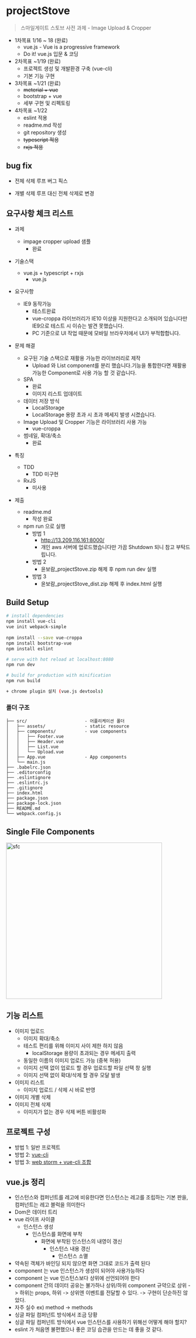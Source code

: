# projectStove

> 스마일게이트 스토브 사전 과제  - Image Upload & Cropper

* 1차목표 1/16 ~ 18 (완료)
  * vue.js -  Vue is a progressive framework 
  * Do it! vue.js 입문 & 코딩 
* 2차목표 ~1/19 (완료)
  * 프로젝트 생성 및 개발환경 구축 (vue-cli)
  * 기본 기능 구현 
* 3차목표 ~1/21 (완료)
  * ~~meterial + vue~~
  * bootstrap + vue
  * 세부 구현 및 리펙토링
* 4차목표 ~1/22 
  * eslint 적용
  * readme.md 작성
  * git repository 생성
  * ~~typescript 적용~~
  * ~~rxjs 적용~~

## bug fix
* 전체 삭제 루프 버그 픽스 
 - 개별 삭제 루프 대신 전체 삭제로 변경
 
## 요구사항 체크 리스트

* 과제 
  * impage cropper upload 샘플
    * 완료
    
* 기술스택
  * vue.js + typescript + rxjs
    * vue.js 
* 요구사항
  * IE9 동작가능
    * 테스트완료
    * vue-croppa 라이브러리가 IE10 이상을 지원한다고 소개되어 있습니다만 IE9으로 테스트 시 이슈는 발견 못했습니다.
    * PC 기준으로 UI 작업 때문에 모바일 브라우저에서 UI가 부적합합니다. 
* 문제 해결
  * 요구된 기술 스택으로 재활용 가능한 라이브러리로 제작
    * Upload 와 List component를 분리 했습니다.기능을 통합한다면 재활용 가능한 Component로 사용 가능 할 것 같습니다.
  * SPA
    * 완료
    * 이미지 리스트 업데이트 
  * 데이터 저장 방식
    * LocalStorage
    * LocalStorage 용량 초과 시 초과 메세지 발생 시켰습니다.
  * Image Upload 및 Cropper 기능은 라이브러리 사용 가능
    * vue-croppa
  * 썸네일, 확대/축소
    * 완료   
* 특징
  * TDD
    * TDD 미구현
  * RxJS
    * 미사용
* 제출 
  * readme.md
    * 작성 완료
  * npm run 으로 실행
    * 방법 1
      * http://13.209.116.161:8000/
      * 개인 aws 서버에 업로드했습니다만 가끔 Shutdown 되니 참고 부탁드립니다.
    * 방법 2
      * 윤보람_projectStove.zip 해제 후 npm run dev 실행
    * 방법 3
      * 윤보람_projectStove_dist.zip 해제 후 index.html 실행  
  
## Build Setup

``` bash
# install dependencies
npm install vue-cli
vue init webpack-simple
 
npm install --save vue-croppa
npm install bootstrap-vue
npm install eslint

# serve with hot reload at localhost:8080
npm run dev

# build for production with minification
npm run build

+ chrome plugin 설치 (vue.js devtools)
```
### 폴더 구조
```
├── src/                      - 어플리케이션 폴더
│   ├── assets/               - static resource
│   ├── components/           - vue components
│   │   ├── Footer.vue        
│   │   ├── Header.vue        
│   │   ├── List.vue       
│   │   └── Upload.vue
│   ├── App.vue               - App components
│   └── main.js               
├── .babelrc.json
├── .editorconfig
├── .eslintignore
├── .eslintrc.js             
├── .gitignore                
├── index.html                
├── package.json              
├── package-lock.json         
├── README.md                 
└── webpack.config.js         
```

## Single File Components

<img width="426" alt="sfc" src="https://user-images.githubusercontent.com/2027097/51512086-766ee080-1e47-11e9-8af5-761068b06fb4.png">


## 기능 리스트
* 이미지 업로드
  * 이미지 확대/축소 
  * 테스트 편리를 위해 이미지 사이 제한 하지 않음
    * localStorage 용량이 초과되는 경우 메세지 출력 
  * 동일한 이름의 이미지 업로드 가능 (중복 허용)
  * 이미지 선택 없이 업로드 할 경우 업로드할 파일 선택 창 실행
  * 이미지 선택 없이 확대/삭제 할 경우 모달 발생
* 이미지 리스트
  * 이미지 업로드 / 삭제 시 바로 반영 
* 이미지 개별 삭제
* 이미지 전체 삭제
  * 이미지가 없는 경우 삭제 버튼 비활성화

## 프로젝트 구성 
* 방법 1: 일반 프로젝트
* 방법 2: [vue-cli](https://medium.com/witinweb/vue-cli-%EB%A1%9C-vue-js-%EC%8B%9C%EC%9E%91%ED%95%98%EA%B8%B0-browserify-webpack-22582202cd52)
* 방법 3: [web storm + vue-cli 조합](http://antop.tistory.com/186)

## vue.js 정리
 - 인스턴스와 컴퍼넌트를 레고에 비유한다면 인스턴스는 레고를 조립하는 기본 판을, 컴퍼넌트는 레고 블럭을 의미한다
 - Dom은 데이터 트리
 - vue 라이프 사이클 
   - 인스턴스 생성
     - 인스턴스를 화면에 부착
        - 화면에 부착된 인스턴스의 내영이 갱신
          - 인스턴스 내용 갱신
            - 인스턴스 소멸
 - 약속된 객체가 바인딩 되지 않으면 화면 그대로 코드가 출력 된다
 - component 는 vue 인스턴스가 생성이 되어야 사용가능하다
 - component 는 vue 인스턴스보다 상위에 선언되어야 한다
 - component 간의 데이터 공유는 불가하나 상위/하위 component 규약으로 상위 -> 하위는 props, 하위 -> 상위엔 이벤트를 전달할 수 있다. -> 구현이 단순하진 않았다.
 - 자주 실수 ex) method -> methods
 - 싱글 파일 컴퍼넌트 방식에서 조금 당황
 - 싱글 파일 컴퍼넌트 방식에서 vue 인스턴스를 사용하기 위해선 어떻게 해야 할지? 
 - eslint 가 처음엔 불편했으나 좋은 코딩 습관을 만드는 데 좋을 것 같다.
